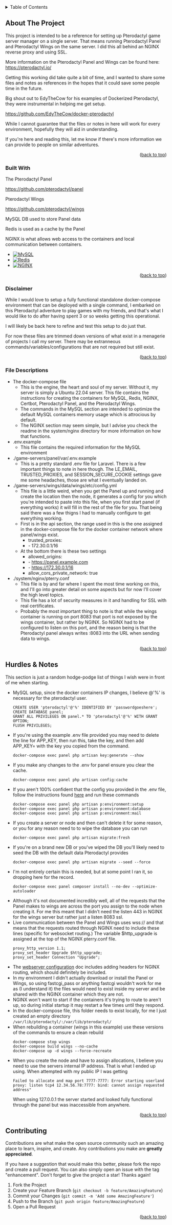 <!-- TABLE OF CONTENTS -->
<details>
  <summary>Table of Contents</summary>
  <ol>
    <li>
      <a href="#about-the-project">About The Project</a>
      <ul>
        <li><a href="#built-with">Built With</a></li>
        <li><a href="#disclaimerh">Disclaimer</a></li>
        <li><a href="#file-descriptions">File Descriptions</a></li>
        <li><a href="#hurdles-&-notes">Hurdles & Notes</a></li>
      </ul>
    </li>
    <li>
      <a href="#contributing">Contributing</a>
    </li>
  </ol>
</details>

<!-- ABOUT THE PROJECT -->
## About The Project

This project is intended to be a reference for setting up Pterodactyl game server manager on a single server. That means running Pterodactyl Panel and Pterodactyl Wings on the same server. I did this all behind an NGINX reverse proxy and using SSL.

More information on the Pterodactyl Panel and Wings can be found here:
https://pterodactyl.io/

Getting this working did take quite a bit of time, and I wanted to share some files and notes as references in the hopes that it could save some people time in the future.

Big shout out to EdyTheCow for his examples of Dockerized Pterodactyl, they were instrumental in helping me get setup.

https://github.com/EdyTheCow/docker-pterodactyl

While I cannot guarantee that the files or notes in here will work for every environment, hopefully they will aid in understanding.

If you're here and reading this, let me know if there's more information we can provide to people on similar adventures.

<p align="right">(<a href="#top">back to top</a>)</p>


### Built With

The Pterodactyl Panel

https://github.com/pterodactyl/panel

Pterodactyl Wings

https://github.com/pterodactyl/wings

MySQL DB used to store Panel data

Redis is used as a cache by the Panel

NGINX is what allows web access to the containers and local communication between containers.

* [![MySQL][Mysql.com]][Mysql-url]
* [![Redis][Redis.io]][Redis-url]
* [![NGINX][NGINX.com]][Nginx-url]

<p align="right">(<a href="#top">back to top</a>)</p>


### Disclaimer

While I would love to setup a fully functional standalone docker-compose environment that can be deployed with a single command, I embarked on this Pterodactyl adventure to play games with my friends, and that's what I would like to do after having spent 3 or so weeks getting this operational.

I will likely be back here to refine and test this setup to do just that.

For now these files are trimmed down versions of what exist in a menagerie of projects I call my server. There may be extranneous commands/variables/configurations that are not required but still exist.

<p align="right">(<a href="#top">back to top</a>)</p>


### File Descriptions

- The docker-compose file
  - This is the engine, the heart and soul of my server. Without it, my server is simply a Ubuntu 22.04 server. This file contains the instructions for creating the containers for MySQL, Redis, NGINX, Certbot, Pterodactyl Panel, and the Pterodactyl Wings.
  - The commands in the MySQL section are intended to optimize the default MySQL containers memory usage which is attrocious by default.
  - The NGINX section may seem simple, but I advise you check the readme in the system/nginx directory for more information on how that functions.
- .env.example
  - This file contains the required information for the MySQL environment
- ./game-servers/panel/var/.env.example
  - This is a pretty standard .env file for Laravel. There is a few important things to note in here though. The LE_EMAIL, TRUSTED_PROXIES, and SESSION_SECURE_COOKIE settings gave me some headaches, those are what I eventually landed on.
- ./game-servers/wings/data/wings/etc/config.yml
  - This file is a little weird, when you get the Panel up and running and create the location then the node, it generates a config for you which you're intended to paste into this file, when you first start panel (if everything works) it will fill in the rest of the file for you. That being said there was a few thigns I had to manually configure to get everything working.
  - First is in the api section, the range used in this is the one assigned in the docker-compose file for the docker container network where panel/wings exist. 
    - trusted_proxies:
    - \- 172.30.0.1/16
  - At the bottom there is these two settings
    - allowed_origins:
    - \- https://panel.example.com
    - \- https://172.30.0.1/16
    - allow_cors_private_network: true
- ./system/nginx/pterry.conf
  - This file is by and far where I spent the most time working on this, and I'll go into greater detail on some aspects but for now I'll cover the high level topics.
  - This file has a lot of security measures in it and handling for SSL with real certificates.
  - Probably the most important thing to note is that while the wings container is running on port 8083 that port is not exposed by the wings container, but rather by NGINX. So NGINX had to be configured to listen on this port, and the reason being is that the Pterodactyl panel always writes :8083 into the URL when sending data to wings.

<p align="right">(<a href="#top">back to top</a>)</p>


## Hurdles & Notes

This section is just a random hodge-podge list of things I wish were in front of me when starting.

- MySQL setup, since the docker containers IP changes, I believe @'%' is necessary for the pterodactyl user.
  ```
  CREATE USER 'pterodactyl'@'%' IDENTIFIED BY 'passwordgoeshere';
  CREATE DATABASE panel;
  GRANT ALL PRIVILEGES ON panel.* TO 'pterodactyl'@'%' WITH GRANT OPTION;
  FLUSH PRIVILEGES;
  ```
- If you're using the example .env file provided you may need to delete the line for APP_KEY, then run this, take the key, and then add APP_KEY= with the key you copied from the command.
  ```
  docker-compose exec panel php artisan key:generate --show
  ```
- If you make any changes to the .env for panel ensure you clear the cache.
  ```
  docker-compose exec panel php artisan config:cache
  ```
- If you aren't 100% confident that the config you provided in the .env file, follow the instructions found [here](https://pterodactyl.io/panel/1.0/getting_started.html) and run these commands
  ```
  docker-compose exec panel php artisan p:environment:setup
  docker-compose exec panel php artisan p:environment:database
  docker-compose exec panel php artisan p:environment:mail
  ```
- If you create a server or node and then can't delete it for some reason, or you for any reason need to to wipe the database you can run
  ```
  docker-compose exec panel php artisan migrate:fresh
  ```
- If you're on a brand new DB or you've wiped the DB you'll likely need to seed the DB with the default data Pterodactyl provides
  ```
  docker-compose exec panel php artisan migrate --seed --force
  ```
- I'm not entirely certain this is needed, but at some point I ran it, so dropping here for the record.
  ```
  docker-compose exec panel composer install --no-dev --optimize-autoloader
  ```
- Although it's not documented incredibly well, all of the requests that the Panel makes to wings are across the port you assign to the node when creating it. For me this meant that I didn't need the listen 443 in NGINX for the wings server but rather just a listen 8083 ssl.
- Live communication between the Panel and Wings uses wss:// and that means that the requests routed through NGINX need to include these lines (specific for websocket routing.) The variable $http_upgrade is assigned at the top of the NGINX pterry.conf file.
  ```
  proxy_http_version 1.1;
  proxy_set_header Upgrade $http_upgrade;
  proxy_set_header Connection "Upgrade";
  ```
- The [webserver configuration](https://pterodactyl.io/panel/1.0/webserver_configuration.html) doc includes adding headers for NGINX routing, which should definitely be included.
- In my environment I didn't actually download or install the Panel or Wings, so using fastcgi_pass or anything fastcgi wouldn't work for me as (I understand it) the files would need to exist inside my server and be shared with the NGINX container which they are not.
- NGINX won't want to start if the containers it's trying to route to aren't up, so during initial startup it may restart a few times until they respond.
- In the docker-compose file, this folder needs to exist locally, for me I just created an empty directory `/var/lib/pterodactyl/:/var/lib/pterodactyl/` 
- When rebuilding a container (wings in this example) use these versions of the commands to ensure a clean rebuild
  ```
  docker-compose stop wings
  docker-compose build wings --no-cache
  docker-compose up -d wings --force-recreate
  ```
- When you create the node and have to assign allocations, I believe you need to use the servers internal IP address. That is what I ended up using. When attempted with my public IP I was getting 
  ```
  Failed to allocate and map port 7777-7777: Error starting userland proxy: listen tcp4 12.34.56.78:7777: bind: cannot assign requested address"
  ```
  When using 127.0.0.1 the server started and looked fully functional through the panel but was inaccessible from anywhere.


<p align="right">(<a href="#top">back to top</a>)</p>

<!-- CONTRIBUTING -->
## Contributing

Contributions are what make the open source community such an amazing place to learn, inspire, and create. Any contributions you make are **greatly appreciated**.

If you have a suggestion that would make this better, please fork the repo and create a pull request. You can also simply open an issue with the tag "enhancement".
Don't forget to give the project a star! Thanks again!

1. Fork the Project
2. Create your Feature Branch (`git checkout -b feature/AmazingFeature`)
3. Commit your Changes (`git commit -m 'Add some AmazingFeature'`)
4. Push to the Branch (`git push origin feature/AmazingFeature`)
5. Open a Pull Request

<p align="right">(<a href="#top">back to top</a>)</p>

<!-- MARKDOWN LINKS & IMAGES -->
<!-- https://www.markdownguide.org/basic-syntax/#reference-style-links -->

[Laravel.com]: https://img.shields.io/badge/Laravel-FF2D20?style=for-the-badge&logo=laravel&logoColor=white
[Laravel-url]: https://laravel.com
[Mysql.com]: https://img.shields.io/badge/MySQL-005C84?style=for-the-badge&logo=mysql&logoColor=white
[Mysql-url]: https://mysql.com
[Redis.io]: https://img.shields.io/badge/redis-%23DD0031.svg?style=for-the-badge&logo=redis&logoColor=white
[Redis-url]: https://Redis.io
[NGINX.com]: https://img.shields.io/badge/nginx-%23009639.svg?style=for-the-badge&logo=nginx&logoColor=white
[Nginx-url]: https://nginx.com
